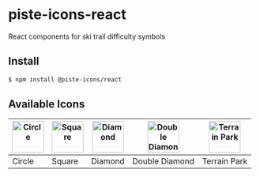 # piste-icons-react

React components for ski trail difficulty symbols

## Install

```bash
$ npm install @piste-icons/react
```

## Available Icons

| <img alt="Circle" src="https://kirkeaton.ca/piste-icons-svg/circle.svg" width="64px"> | <img alt="Square" src="https://kirkeaton.ca/piste-icons-svg/square.svg" width="64px"> | <img alt="Diamond" src="https://kirkeaton.ca/piste-icons-svg/diamond.svg" width="64px"> | <img alt="Double Diamond" src="https://kirkeaton.ca/piste-icons-svg/double_diamond.svg" width="64px"> | <img alt="Terrain Park" src="https://kirkeaton.ca/piste-icons-svg/terrain_park.svg" width="64px"> |
| ------------------------------------------------------------------------------------- | ------------------------------------------------------------------------------------- | --------------------------------------------------------------------------------------- | ----------------------------------------------------------------------------------------------------- | ------------------------------------------------------------------------------------------------- |
| Circle                                                                                | Square                                                                                | Diamond                                                                                 | Double Diamond                                                                                        | Terrain Park                                                                                      |
